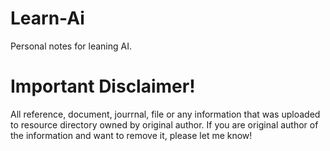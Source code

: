 # Learn-Ai
Personal notes for leaning AI. 

# Important Disclaimer!
All reference, document, jourrnal, file or any information that was uploaded to resource directory owned by original author. 
If you are original author of the information and want to remove it, please let me know!
